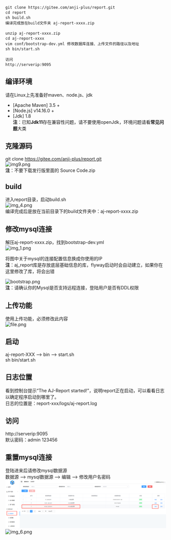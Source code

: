 ```
git clone https://gitee.com/anji-plus/report.git
cd report
sh build.sh
编译完成放在build文件夹 aj-report-xxxx.zip

unzip aj-report-xxxx.zip
cd aj-report-xxxx
vim conf/bootstrap-dev.yml 修改数据库连接、上传文件的路径以及地址
sh bin/start.sh

访问
http://serverip:9095
```

## 编译环境

请在Linux上先准备好maven、node.js、jdk

- [Apache Maven] 3.5 + <br>
- [Node.js] v14.16.0 + <br>
- [Jdk] 1.8 <br>
  **注**：已知**Jdk11**存在兼容性问题，请不要使用openJdk，环境问题请看**常见问题**大类 <br>

## 克隆源码

git clone https://gitee.com/anji-plus/report.git <br>
![img9.png](../picture/quickly/img_9.png) <br>
**注**：不要下载发行版里面的 Source Code.zip <br>

## build

进入report目录，启动build.sh <br>
![img_4.png](../picture/quickly/img_4.png) <br>
编译完成后是放在当前目录下的build文件夹中：aj-report-xxxx.zip <br>

## 修改mysql连接

解压aj-report-xxxx.zip，找到bootstrap-dev.yml <br>
![img_1.png](../picture/quickly/img_1.png) <br>

将图中关于mysql的连接配置信息换成你使用的IP <br>
**注**：aj_report库是存放底层基础信息的库，flyway启动时会自动建立，如果你在这里修改了库，将会出错 <br>

![bootstrap.png](../picture/quickly/img_2.png) <br>
**注**：请确认你的Mysql是否支持远程连接，登陆用户是否有DDL权限 <br>

## 上传功能

使用上传功能，必须修改此内容 <br>
![file.png](../picture/quickly/img_5.png)

## 启动

aj-report-XXX --> bin --> start.sh <br>
sh bin/start.sh <br>

## 日志位置

看到控制台提示“The AJ-Report started!”，说明report正在启动，可以看看日志以确定程序启动到哪里了。<br>
日志的位置是：report-xxx/logs/aj-report.log <br>

## 访问

http://serverip:9095 <br>
默认密码：admin 123456 <br>

## 重置mysql连接

登陆进来后请修改mysql数据源 <br>
数据源 --> mysql数据源 --> 编辑 --> 修改用户名密码 <br>
![img](../picture/quickly/img_14.png) <br>
![img_6.png](../picture/quickly/img_6.png) <br>

